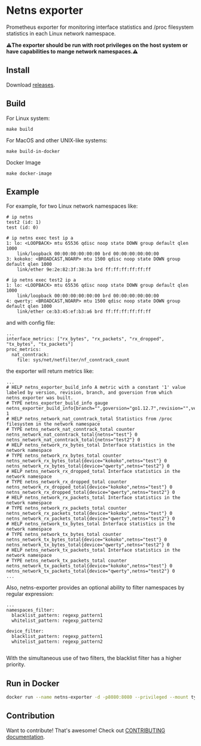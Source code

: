 # Netns exporter

Prometheus exporter for monitoring interface statistics and /proc filesystem statistics in each Linux network namespace.

**⚠️The exporter should be run with root privileges on the host system or have capabilities to mange network namespaces.⚠️**

## Install
Download [releases](https://github.com/velp/netns-exporter/releases).

## Build
 For Linux system:

 ```shell
 make build
 ```

 For MacOS and other UNIX-like systems:
 ```shell
 make build-in-docker
 ```

Docker Image
 ```shell
 make docker-image
 ```

## Example
For example, for two Linux network namespaces like:

```
# ip netns
test2 (id: 1)
test (id: 0)

# ip netns exec test ip a
1: lo: <LOOPBACK> mtu 65536 qdisc noop state DOWN group default qlen 1000
    link/loopback 00:00:00:00:00:00 brd 00:00:00:00:00:00
3: kokoko: <BROADCAST,NOARP> mtu 1500 qdisc noop state DOWN group default qlen 1000
    link/ether 9e:2e:82:3f:38:3a brd ff:ff:ff:ff:ff:ff

# ip netns exec test2 ip a
1: lo: <LOOPBACK> mtu 65536 qdisc noop state DOWN group default qlen 1000
    link/loopback 00:00:00:00:00:00 brd 00:00:00:00:00:00
4: qwerty: <BROADCAST,NOARP> mtu 1500 qdisc noop state DOWN group default qlen 1000
    link/ether ce:b3:45:ef:b3:a6 brd ff:ff:ff:ff:ff:ff
```

and with config file:

```
...
interface_metrics: ["rx_bytes", "rx_packets", "rx_dropped", "tx_bytes", "tx_packets"]
proc_metrics:
  nat_conntrack:
    file: sys/net/netfilter/nf_conntrack_count
```

the exporter will return metrics like:

```
...
# HELP netns_exporter_build_info A metric with a constant '1' value labeled by version, revision, branch, and goversion from which netns_exporter was built.
# TYPE netns_exporter_build_info gauge
netns_exporter_build_info{branch="",goversion="go1.12.7",revision="",version=""} 1
# HELP netns_network_nat_conntrack_total Statistics from /proc filesystem in the network namespace
# TYPE netns_network_nat_conntrack_total counter
netns_network_nat_conntrack_total{netns="test"} 0
netns_network_nat_conntrack_total{netns="test2"} 0
# HELP netns_network_rx_bytes_total Interface statistics in the network namespace
# TYPE netns_network_rx_bytes_total counter
netns_network_rx_bytes_total{device="kokoko",netns="test"} 0
netns_network_rx_bytes_total{device="qwerty",netns="test2"} 0
# HELP netns_network_rx_dropped_total Interface statistics in the network namespace
# TYPE netns_network_rx_dropped_total counter
netns_network_rx_dropped_total{device="kokoko",netns="test"} 0
netns_network_rx_dropped_total{device="qwerty",netns="test2"} 0
# HELP netns_network_rx_packets_total Interface statistics in the network namespace
# TYPE netns_network_rx_packets_total counter
netns_network_rx_packets_total{device="kokoko",netns="test"} 0
netns_network_rx_packets_total{device="qwerty",netns="test2"} 0
# HELP netns_network_tx_bytes_total Interface statistics in the network namespace
# TYPE netns_network_tx_bytes_total counter
netns_network_tx_bytes_total{device="kokoko",netns="test"} 0
netns_network_tx_bytes_total{device="qwerty",netns="test2"} 0
# HELP netns_network_tx_packets_total Interface statistics in the network namespace
# TYPE netns_network_tx_packets_total counter
netns_network_tx_packets_total{device="kokoko",netns="test"} 0
netns_network_tx_packets_total{device="qwerty",netns="test2"} 0
...
```
Also, netns-exporter provides an optional ability to filter namespaces by regular expression:
```
...
namespaces_filter:
  blacklist_pattern: regexp_pattern1
  whitelist_pattern: regexp_pattern2

device_filter:
  blacklist_pattern: regexp_pattern1
  whitelist_pattern: regexp_pattern2
  
```
With the simultaneous use of two filters, the blacklist filter has a higher priority.

## Run in Docker
```bash
docker run --name netns-exporter -d -p8080:8080 --privileged --mount type=bind,source="/run/netns,target=/run/netns,bind-propagation=slave" netns-exporter
```

## Contribution
Want to contribute! That's awesome! Check out [CONTRIBUTING documentation](https://github.com/jexia/jexia-cli/blob/master/CONTRIBUTING.rst).

